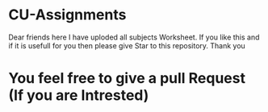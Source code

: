 # CU-Assignments

Dear friends here I have uploded all subjects Worksheet. If you like this and if it is usefull for you then please give Star to this repository.
Thank you

# You feel free to give a pull Request (If you are Intrested)
